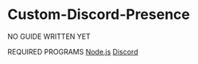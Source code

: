 # Custom-Discord-Presence

NO GUIDE WRITTEN YET

REQUIRED PROGRAMS
[Node.js](https://nodejs.org/en/download/)
[Discord](https://discord.com/)
